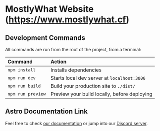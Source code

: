 # MostlyWhat Website (https://www.mostlywhat.cf)

## Development Commands

All commands are run from the root of the project, from a terminal:

| Command           | Action                                       |
| :---------------- | :------------------------------------------- |
| `npm install`     | Installs dependencies                        |
| `npm run dev`     | Starts local dev server at `localhost:3000`  |
| `npm run build`   | Build your production site to `./dist/`      |
| `npm run preview` | Preview your build locally, before deploying |

## Astro Documentation Link

Feel free to check [our documentation](https://github.com/withastro/astro) or jump into our [Discord server](https://astro.build/chat).

